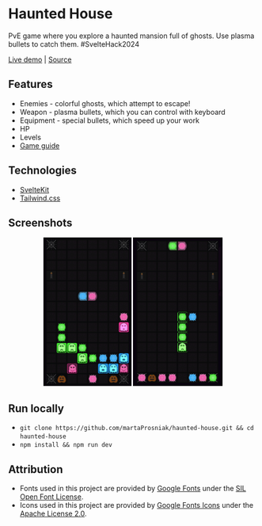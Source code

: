 # Haunted House

PvE game where you explore a haunted mansion full of ghosts. Use plasma bullets to catch them. #SvelteHack2024

[Live demo](https://hauntedhousegame.netlify.app/) | [Source](https://github.com/martaProsniak/haunted-house)

## Features

- Enemies - colorful ghosts, which attempt to escape!
- Weapon - plasma bullets, which you can control with keyboard
- Equipment - special bullets, which speed up your work
- HP
- Levels
- [Game guide](https://hauntedhousegame.netlify.app/guide)

## Technologies

- [SvelteKit](https://svelte.dev/)
- [Tailwind.css](https://tailwindcss.com/)

## Screenshots

<div align="center">
    <img src="static/gameplay.png" height="300" alt="Gameplay">
    <img src="static/match.png" height="300" alt="Match">
</div>

## Run locally

- `git clone https://github.com/martaProsniak/haunted-house.git && cd haunted-house`
- `npm install && npm run dev`


## Attribution

- Fonts used in this project are provided by [Google Fonts](https://fonts.google.com/) under the [SIL Open Font License](https://opensource.org/license/ofl-1-1).
- Icons used in this project are provided by [Google Fonts Icons](https://fonts.google.com/icons) under the [Apache License 2.0](https://opensource.org/license/apache-2-0).

